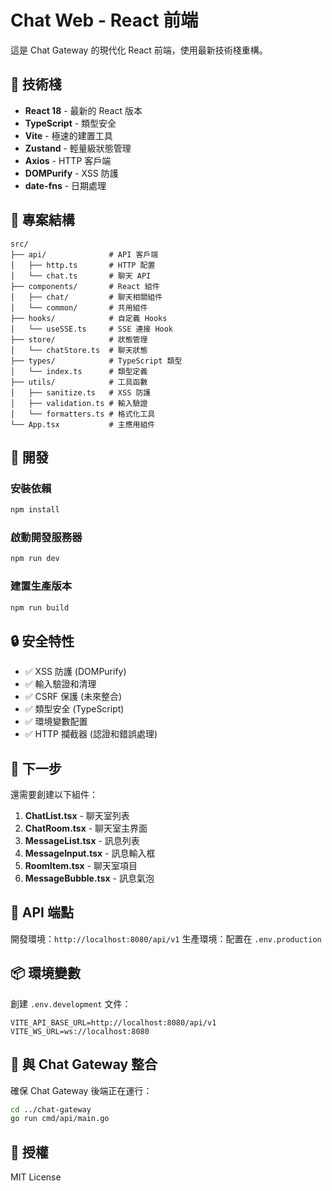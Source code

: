 # Chat Web - React 前端

這是 Chat Gateway 的現代化 React 前端，使用最新技術棧重構。

## 🚀 技術棧

- **React 18** - 最新的 React 版本
- **TypeScript** - 類型安全
- **Vite** - 極速的建置工具
- **Zustand** - 輕量級狀態管理
- **Axios** - HTTP 客戶端
- **DOMPurify** - XSS 防護
- **date-fns** - 日期處理

## 📁 專案結構

```
src/
├── api/              # API 客戶端
│   ├── http.ts       # HTTP 配置
│   └── chat.ts       # 聊天 API
├── components/       # React 組件
│   ├── chat/         # 聊天相關組件
│   └── common/       # 共用組件
├── hooks/            # 自定義 Hooks
│   └── useSSE.ts     # SSE 連接 Hook
├── store/            # 狀態管理
│   └── chatStore.ts  # 聊天狀態
├── types/            # TypeScript 類型
│   └── index.ts      # 類型定義
├── utils/            # 工具函數
│   ├── sanitize.ts   # XSS 防護
│   ├── validation.ts # 輸入驗證
│   └── formatters.ts # 格式化工具
└── App.tsx           # 主應用組件
```

## 🔧 開發

### 安裝依賴
```bash
npm install
```

### 啟動開發服務器
```bash
npm run dev
```

### 建置生產版本
```bash
npm run build
```

## 🔒 安全特性

- ✅ XSS 防護 (DOMPurify)
- ✅ 輸入驗證和清理
- ✅ CSRF 保護 (未來整合)
- ✅ 類型安全 (TypeScript)
- ✅ 環境變數配置
- ✅ HTTP 攔截器 (認證和錯誤處理)

## 📝 下一步

還需要創建以下組件：

1. **ChatList.tsx** - 聊天室列表
2. **ChatRoom.tsx** - 聊天室主界面
3. **MessageList.tsx** - 訊息列表
4. **MessageInput.tsx** - 訊息輸入框
5. **RoomItem.tsx** - 聊天室項目
6. **MessageBubble.tsx** - 訊息氣泡

## 🔗 API 端點

開發環境：`http://localhost:8080/api/v1`
生產環境：配置在 `.env.production`

## 📦 環境變數

創建 `.env.development` 文件：
```env
VITE_API_BASE_URL=http://localhost:8080/api/v1
VITE_WS_URL=ws://localhost:8080
```

## 🤝 與 Chat Gateway 整合

確保 Chat Gateway 後端正在運行：
```bash
cd ../chat-gateway
go run cmd/api/main.go
```

## 📄 授權

MIT License
